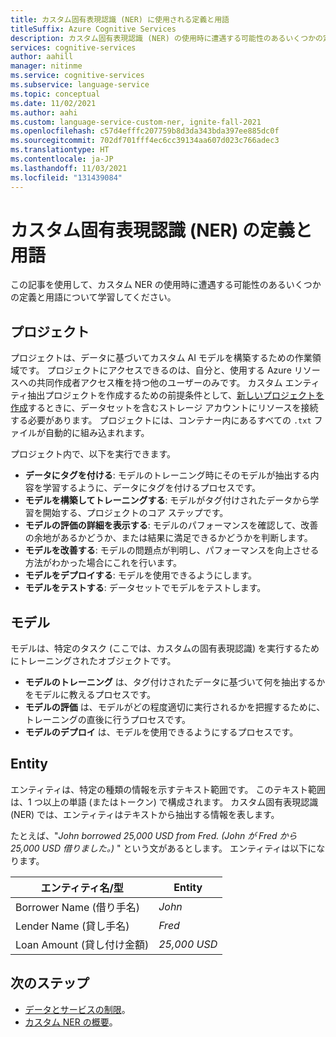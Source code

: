 ```yaml
---
title: カスタム固有表現認識 (NER) に使用される定義と用語
titleSuffix: Azure Cognitive Services
description: カスタム固有表現認識 (NER) の使用時に遭遇する可能性のあるいくつかの定義と用語について説明します
services: cognitive-services
author: aahill
manager: nitinme
ms.service: cognitive-services
ms.subservice: language-service
ms.topic: conceptual
ms.date: 11/02/2021
ms.author: aahi
ms.custom: language-service-custom-ner, ignite-fall-2021
ms.openlocfilehash: c57d4efffc207759b8d3da343bda397ee885dc0f
ms.sourcegitcommit: 702df701fff4ec6cc39134aa607d023c766adec3
ms.translationtype: HT
ms.contentlocale: ja-JP
ms.lasthandoff: 11/03/2021
ms.locfileid: "131439084"
---
```

# <a name="custom-named-entity-recognition-ner-definitions-and-terms"></a>カスタム固有表現認識 (NER) の定義と用語

この記事を使用して、カスタム NER の使用時に遭遇する可能性のあるいくつかの定義と用語について学習してください。

## <a name="project"></a>プロジェクト

プロジェクトは、データに基づいてカスタム AI モデルを構築するための作業領域です。 プロジェクトにアクセスできるのは、自分と、使用する Azure リソースへの共同作成者アクセス権を持つ他のユーザーのみです。
カスタム エンティティ抽出プロジェクトを作成するための前提条件として、[新しいプロジェクトを作成](how-to/create-project.md)するときに、データセットを含むストレージ アカウントにリソースを接続する必要があります。 プロジェクトには、コンテナー内にあるすべての `.txt` ファイルが自動的に組み込まれます。

プロジェクト内で、以下を実行できます。

* **データにタグを付ける**: モデルのトレーニング時にそのモデルが抽出する内容を学習するように、データにタグを付けるプロセスです。
* **モデルを構築してトレーニングする**: モデルがタグ付けされたデータから学習を開始する、プロジェクトのコア ステップです。 
* **モデルの評価の詳細を表示する**: モデルのパフォーマンスを確認して、改善の余地があるかどうか、または結果に満足できるかどうかを判断します。
* **モデルを改善する**: モデルの問題点が判明し、パフォーマンスを向上させる方法がわかった場合にこれを行います。 
* **モデルをデプロイする**: モデルを使用できるようにします。 
* **モデルをテストする**: データセットでモデルをテストします。

## <a name="model"></a>モデル

モデルは、特定のタスク (ここでは、カスタムの固有表現認識) を実行するためにトレーニングされたオブジェクトです。

* **モデルのトレーニング** は、タグ付けされたデータに基づいて何を抽出するかをモデルに教えるプロセスです。
* **モデルの評価** は、モデルがどの程度適切に実行されるかを把握するために、トレーニングの直後に行うプロセスです。
* **モデルのデプロイ** は、モデルを使用できるようにするプロセスです。

## <a name="entity"></a>Entity

エンティティは、特定の種類の情報を示すテキスト範囲です。 このテキスト範囲は、1 つ以上の単語 (またはトークン) で構成されます。 カスタム固有表現認識 (NER) では、エンティティはテキストから抽出する情報を表します。 

たとえば、"*John borrowed 25,000 USD from Fred. (John が Fred から 25,000 USD 借りました。)* " という文があるとします。 エンティティは以下になります。 

| エンティティ名/型 | Entity |
| -- | -- |
| Borrower Name (借り手名) | *John* |
| Lender Name (貸し手名) | *Fred* |
| Loan Amount (貸し付け金額) | *25,000 USD* |

## <a name="next-steps"></a>次のステップ

* [データとサービスの制限](service-limits.md)。
* [カスタム NER の概要](../overview.md)。

